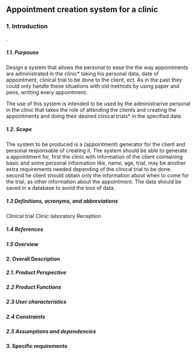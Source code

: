 ## Appointment creation system for a clinic
### 1. Introduction
.
##### 1.1. Purpouse
Design a system that allows the personal to ease the the way appointments are administrated in the clinic* taking his personal data, date of appointment, clinical trial to be done to the client, ect. As in the past they could only handle these situations with old methods by using paper and pens, writting every appointment.

The use of this system is intended to be used by the administrarive personal in the clinic that takes the role of attending the clients and creating the appointments and doing their desired clinical trials* in the specified date.
##### 1.2. Scope
The system to be produced is a (appointment) generator for the client and personal responsable of creating it.
The system should be able to generate a appointment for, first the clinic with information of the client cointaining basic and some personal information like, name, age, trial, may be another extra requirements needed depending of the clinical trial to be done. second he client should obtain only the information about when to come for the trial, as other information about the appointment.
The data should be saved in a database to avoid the loss of data.

##### 1.3	Definitions, acronyms, and abbreviations
Clinical trial
Clinic
laboratory
Reception
##### 1.4	References 
##### 1.5	Overview
#### 2. Overall Description
##### 2.1. Product Perspective
##### 2.2	Product Functions
##### 2.3	User characteristics
##### 2.4	Constraints
##### 2.5	Assumptions and dependencies
#### 3.	Specific requirements
